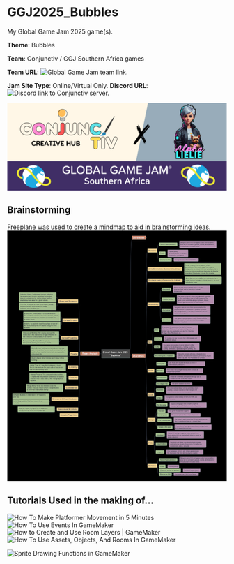 # GGJ2025_Bubbles
My Global Game Jam 2025 game(s).

**Theme**: Bubbles

**Team**: Conjunctiv / GGJ Southern Africa games

**Team URL**: ![Global Game Jam team link.](https://globalgamejam.org/jam-sites/2025/conjunctive-creative-hub)

**Jam Site Type**: Online/Virtual Only. **Discord URL**: ![Discord link to Conjunctiv server.](https://discord.gg/NntMZgVPVW) 

![team banner image.](docs/ConjunctivBanner_xAlphaLielie.png?raw=true)

## Brainstorming
Freeplane was used to create a mindmap to aid in brainstorming ideas.
![mindmap for brainstorming.](docs/mindmap_GGJ2025_Bubbles.jpg?raw=true)

## Tutorials Used in the making of...
![How To Make Platformer Movement in 5 Minutes](https://www.youtube.com/watch?v=-5sBIUiutAk)
![How To Use Events In GameMaker](https://www.youtube.com/watch?v=fd3zCP0AZbg)
![How to Create and Use Room Layers | GameMaker](https://www.youtube.com/watch?v=QFaa-NXPdXI)
![How To Use Assets, Objects, And Rooms In GameMaker](https://www.youtube.com/watch?v=w2_qt-fLYtE)

![Sprite Drawing Functions in GameMaker](https://www.youtube.com/watch?v=zSIl1KSyHPQ)
